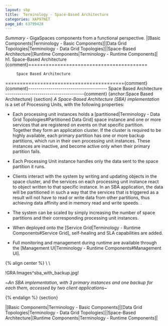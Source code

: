 ```yaml
---
layout: sbp
title:  Terminology - Space-Based Architecture
categories: XAP97NET
page_id: 63799428
---
```


*Summary* - GigaSpaces components from a functional perspective.
|[Basic Components|Terminology - Basic Components]|[Data Grid Topologies|Terminology - Data Grid Topologies]||Space-Based Architecture|[Runtime Components|Terminology - Runtime Components]|
h1. Space-Based Architecture
{comment}=========================================

         Space Based Architecture

========================================={comment}
{comment}---------------------------------------
          Space Based Architecture
---------------------------------------{comment}
{anchor:Space Based Architecture}
{section}
*A Space-Based Architecture (SBA) implementation* is a set of Processing Units, with the following properties:

- Each processing unit instances holds a [partitioned|Terminology - Data Grid Topologies#Partitioned Data Grid] space instance and one or more services that are registered on events on that specific partition. Together they form an application cluster. If the cluster is required to be highly available, each primary partition has one or more backup partitions, which run in their own processing unit instances. These instances are inactive, and become active only when their primary partition fails.

- Each Processing Unit instance handles only the data sent to the space partition it runs.

- Clients interact with the system by writing and updating objects in the space cluster, and the services on each processing unit instance react to object written to that specific instance. In an SBA application, the data will be partitioned in such a way that the services that is triggered as a result will not have to read or write data from other partitions, thus achieving data affinity and in memory read and write speeds. .

- The system can be scaled by simply increasing the number of space partitions and their corresponding processing unit instances.

- When deployed onto the [Service Grid|Terminology - Runtime Components#Service Grid], self-healing and SLA capabilities are added.

- Full monitoring and management during runtime are available through the [Management UI|Terminology - Runtime Components#Management UI].


{% align center %}
\\ \\

!GRA:Images^sba_with_backup.jpg!

~*An SBA implementation, with 3 primary instances and one backup for each them, accessed by two client applications*~

{% endalign %}
{section}

|[Basic Components|Terminology - Basic Components]|[Data Grid Topologies|Terminology - Data Grid Topologies]||Space-Based Architecture|[Runtime Components|Terminology - Runtime Components]|